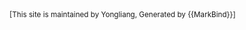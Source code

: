 <footer>
  <!-- Support MarkBind by including a link to us on your landing page! -->
  <div class="text-center">
    <small>[This site is maintained by Yongliang, Generated by {{MarkBind}}]</small>
  </div>
</footer>
